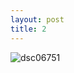 ```yaml
---
layout: post
title: 2
---
```


![dsc06751](https://user-images.githubusercontent.com/26464535/28239235-3e15efd6-69a2-11e7-8600-faf204ff8609.jpg)
